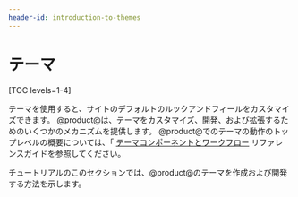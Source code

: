 ```yaml
---
header-id: introduction-to-themes
---
```


# テーマ

[TOC levels=1-4]

テーマを使用すると、サイトのデフォルトのルックアンドフィールをカスタマイズできます。 @product@は、テーマをカスタマイズ、開発、および拡張するためのいくつかのメカニズムを提供します。 @product@でのテーマの動作のトップレベルの概要については、「 [テーマコンポーネントとワークフロー](/docs/7-1/reference/-/knowledge_base/r/theme-components-and-workflow) リファレンスガイドを参照してください。

チュートリアルのこのセクションでは、@product@のテーマを作成および開発する方法を示します。
